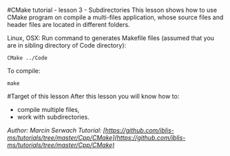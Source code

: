 #CMake tutorial - lesson 3 - Subdirectories
This lesson shows how to use CMake program on compile a multi-files application, whose source files and header files are located in different folders.

Linux, OSX: Run command to generates Makefile files (assumed that you are in sibling directory of Code directory):
```
CMake ../Code
```
To compile:
```
make
```

#Target of this lesson
After this lesson you will know how to:
- compile multiple files,
- work with subdirectories.


*Author: Marcin Serwach*
*Tutorial: [https://github.com/iblis-ms/tutorials/tree/master/Cpp/CMake](https://github.com/iblis-ms/tutorials/tree/master/Cpp/CMake)*
